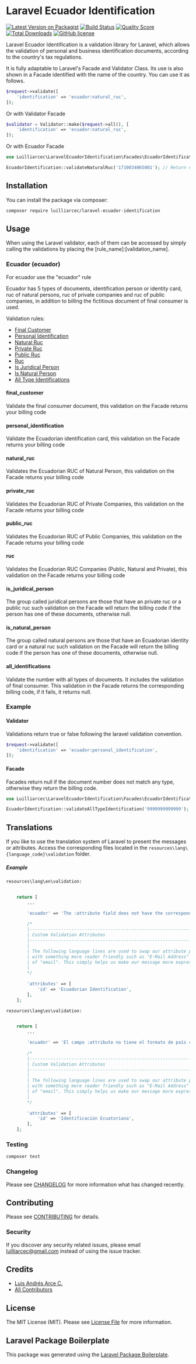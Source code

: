 # Laravel Ecuador Identification

[![Latest Version on Packagist](https://img.shields.io/packagist/v/luilliarcec/laravel-ecuador-identification.svg)](https://packagist.org/packages/luilliarcec/laravel-ecuador-identification)
[![Build Status](https://img.shields.io/travis/luilliarcec/laravel-ecuador-identification/master.svg)](https://travis-ci.org/luilliarcec/laravel-ecuador-identification)
[![Quality Score](https://img.shields.io/scrutinizer/g/luilliarcec/laravel-ecuador-identification)](https://scrutinizer-ci.com/g/luilliarcec/laravel-ecuador-identification)
[![Total Downloads](https://img.shields.io/packagist/dt/luilliarcec/laravel-ecuador-identification)](https://packagist.org/packages/luilliarcec/laravel-ecuador-identification)
[![GitHub license](https://img.shields.io/github/license/luilliarcec/laravel-ecuador-identification.svg)](https://github.com/luilliarcec/laravel-ecuador-identification/blob/master/LICENSE.md)

Laravel Ecuador Identification is a validation library for Laravel, which allows the validation of personal and business identification documents, according to the country's tax regulations.

It is fully adaptable to Laravel's Facade and Validator Class. Its use is also shown in a Facade identified with the name of the country. You can use it as follows.

```php
$request->validate([
    'identification' => 'ecuador:natural_ruc',
]);
```

Or with Validator Facade

```php
$validator = Validator::make($request->all(), [
    'identification' => 'ecuador:natural_ruc',
]);
```

Or with Ecuador Facade

```php
use Luilliarcec\LaravelEcuadorIdentification\Facades\EcuadorIdentification;

EcuadorIdentification::validateNaturalRuc('1710034065001'); // Return null or string code
```

## Installation

You can install the package via composer:

```bash
composer require luilliarcec/laravel-ecuador-identification
```

## Usage

When using the Laravel validator, each of them can be accessed by simply calling the validations by placing the [rule_name]:[validation_name].

### Ecuador (ecuador)

For ecuador use the "ecuador" rule

Ecuador has 5 types of documents, identification person or identity card, ruc of natural persons, ruc of private companies and ruc of public companies, in addition to billing the fictitious document of final consumer is used.

Validation rules:
* [Final Customer](#rule-final_customer)
* [Personal Identification](#rule-personal_identification)
* [Natural Ruc](#rule-natural_ruc)
* [Private Ruc](#rule-private_ruc)
* [Public Ruc](#rule-public_ruc)
* [Ruc](#rule-ruc)
* [Is Juridical Person](#rule-is_juridical_person)
* [Is Natural Person](#rule-is_natural_person)
* [All Type Identifications](#rule-all_identifications)

<a name="rule-final_customer"></a>
#### final_customer
Validate the final consumer document, this validation on the Facade returns your billing code

<a name="rule-personal_identification"></a>
#### personal_identification
Validate the Ecuadorian identification card, this validation on the Facade returns your billing code

<a name="rule-natural_ruc"></a>
#### natural_ruc
Validates the Ecuadorian RUC of Natural Person, this validation on the Facade returns your billing code

<a name="rule-private_ruc"></a>
#### private_ruc
Validates the Ecuadorian RUC of Private Companies, this validation on the Facade returns your billing code

<a name="rule-public_ruc"></a>
#### public_ruc
Validates the Ecuadorian RUC of Public Companies, this validation on the Facade returns your billing code

<a name="rule-ruc"></a>
#### ruc
Validates the Ecuadorian RUC Companies (Public, Natural and Private), this validation on the Facade returns your billing code

<a name="rule-is_juridical_person"></a>
#### is_juridical_person
The group called juridical persons are those that have an private ruc or a public ruc such validation on the Facade will return the billing code if the person has one of these documents, otherwise null.

<a name="rule-is_natural_person"></a>
#### is_natural_person
The group called natural persons are those that have an Ecuadorian identity card or a natural ruc such validation on the Facade will return the billing code if the person has one of these documents, otherwise null.

<a name="rule-all_identifications"></a>
#### all_identifications
Validate the number with all types of documents. It includes the validation of final consumer. This validation in the Facade returns the corresponding billing code, if it fails, it returns null.


### Example
#### Validator

Validations return true or false following the laravel validation convention.

```php
$request->validate([
    'identification' => 'ecuador:personal_identification',
]);
```

#### Facade

Facades return null if the document number does not match any type, otherwise they return the billing code.

```php
use Luilliarcec\LaravelEcuadorIdentification\Facades\EcuadorIdentification;

EcuadorIdentification::validateAllTypeIdentification('9999999999999'); // Return '07' => Final Consumer
```

## Translations

If you like to use the translation system of Laravel to present the messages or attributes. Access the corresponding 
files located in the ``resources\lang\{language_code}\validation`` folder.

##### Example
``resources\lang\en\validation:``
```php
    
    return [
        ...

        'ecuador' => 'The :attribute field does not have the corresponding country format. (Ecuador)',
    
        /*
        |--------------------------------------------------------------------------
        | Custom Validation Attributes
        |--------------------------------------------------------------------------
        |
        | The following language lines are used to swap our attribute placeholder
        | with something more reader friendly such as "E-Mail Address" instead
        | of "email". This simply helps us make our message more expressive.
        |
        */
    
        'attributes' => [
            'id' => 'Ecuadorian Identification',
        ],
    ];
```

``resources\lang\es\validation:``
```php
    
    return [
        ...

        'ecuador' => 'El campo :attribute no tiene el formato de país correspondiente. (Ecuador)',
    
        /*
        |--------------------------------------------------------------------------
        | Custom Validation Attributes
        |--------------------------------------------------------------------------
        |
        | The following language lines are used to swap our attribute placeholder
        | with something more reader friendly such as "E-Mail Address" instead
        | of "email". This simply helps us make our message more expressive.
        |
        */
    
        'attributes' => [
            'id' => 'Identificación Ecuatoriana',
        ],
    ];
```


### Testing

``` bash
composer test
```

### Changelog

Please see [CHANGELOG](CHANGELOG.md) for more information what has changed recently.

## Contributing

Please see [CONTRIBUTING](CONTRIBUTING.md) for details.

### Security

If you discover any security related issues, please email luilliarcec@gmail.com instead of using the issue tracker.

## Credits

- [Luis Andrés Arce C.](https://github.com/luilliarcec)
- [All Contributors](../../contributors)

## License

The MIT License (MIT). Please see [License File](LICENSE.md) for more information.

## Laravel Package Boilerplate

This package was generated using the [Laravel Package Boilerplate](https://laravelpackageboilerplate.com).
